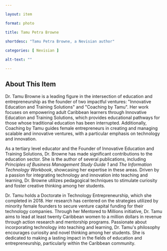 ```yaml
--- 

layout: item

format: photo 

title: Tamu Petra Browne 
 
shortdesc: "Tamu Petra Browne, a Nevisian author"

categories: [ Nevisian ] 

alt-text: ""

--- 
```


## About This Item 

Dr. Tamu Browne is a leading figure in the intersection of education and entrepreneurship as the founder of two impactful ventures: "Innovative Education and Training Solutions" and "Coaching by Tamu". Her work focuses on empowering adult Caribbean learners through Innovative Education and Training Solutions, which provides educational pathways for those whose traditional education has been interrupted. Additionally, Coaching by Tamu guides female entrepreneurs in creating and managing scalable and innovative ventures, with a particular emphasis on technology and innovation.

As a tertiary level educator and the Founder of Innovative Education and Training Solutions, Dr. Browne has made significant contributions to the education sector. She is the author of several publications, including _Principles of Business Management Study Guide 1_ and _The Information Technology Workbook_, showcasing her expertise in these areas. Driven by a passion for integrating technology and innovation into teaching and learning, Dr. Browne utilizes pedagogical techniques to stimulate curiosity and foster creative thinking among her students.

Dr. Tamu holds a Doctorate in Technology Entrepreneurship, which she completed in 2018. Her research has centered on the strategies utilized by minority female founders to secure venture capital funding for their technology companies. Through her Mentored to Millions initiative, Dr. Tamu aims to lead at least twenty Caribbean women to a million dollars in revenue through action research and mentorship programs. Passionate about incorporating technology into teaching and learning, Dr. Tamu's philosophy encourages curiosity and novel thinking among her students. She is dedicated to making a lasting impact in the fields of education and entrepreneurship, particularly within the Caribbean community.
